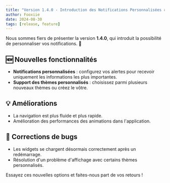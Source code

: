 ```yaml
---
title: "Version 1.4.0 - Introduction des Notifications Personnalisées 🛎️"
author: Fooxiie
date: 2024-08-30
tags: [release, feature]
---
```


Nous sommes fiers de présenter la version **1.4.0**, qui introduit la possibilité de personnaliser vos notifications. 🎉

## 🆕 Nouvelles fonctionnalités
- **Notifications personnalisées** : configurez vos alertes pour recevoir uniquement les informations les plus importantes.
- **Support des thèmes personnalisés** : choisissez parmi plusieurs nouveaux thèmes ou créez le vôtre.

## 💡 Améliorations
- La navigation est plus fluide et plus rapide.
- Amélioration des performances des animations dans l'application.

## 🐞 Corrections de bugs
- Les widgets se chargent désormais correctement après un redémarrage.
- Résolution d'un problème d'affichage avec certains thèmes personnalisés.

Essayez ces nouvelles options et faites-nous part de vos retours ! 
